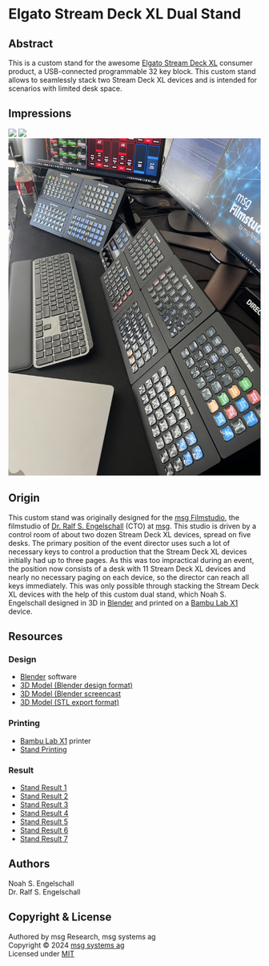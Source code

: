 
Elgato Stream Deck XL Dual Stand
================================

Abstract
--------

This is a custom stand for the awesome
[Elgato Stream Deck XL](https://www.elgato.com/es/de/p/stream-deck-xl)
consumer product, a USB-connected programmable 32 key block. This custom
stand allows to seamlessly stack two Stream Deck XL devices and is
intended for scenarios with limited desk space.

Impressions
-----------

![](elgato-stream-deck-xl-dual-stand-model.gif)
![](elgato-stream-deck-xl-dual-stand-printing.gif)
![](elgato-stream-deck-xl-dual-stand-result-6.jpg)

Origin
------

This custom stand was originally designed for the [msg Filmstudio](msg.direct/filmstudio-trailer),
the filmstudio of [Dr. Ralf S. Engelschall](mailto:ralf.engelschall@msg.group) (CTO) at [msg](https://www.msg.group). 
This studio is driven by a control room of about two dozen Stream Deck XL
devices, spread on five desks. The primary position of the event director uses such a lot
of necessary keys to control a production that the Stream Deck XL devices initially had up to three pages. As this
was too impractical during an event, the position now consists of a desk
with 11 Stream Deck XL devices and nearly no necessary paging on each device, so the
director can reach all keys immediately. This was only possible through
stacking the Stream Deck XL devices with the help of this custom dual stand,
which Noah S. Engelschall designed in 3D in [Blender](https://blender.org) and printed on a
[Bambu Lab X1](https://bambulab.com/de-de/x1) device.

Resources
---------

### Design

- [Blender](https://blender.org) software
- [3D Model (Blender design format)](./elgato-stream-deck-xl-dual-stand-model.blend)
- [3D Model (Blender screencast](./elgato-stream-deck-xl-dual-stand-model.mp4)
- [3D Model (STL export format)](./elgato-stream-deck-xl-dual-stand-model.stl)

### Printing

- [Bambu Lab X1](https://bambulab.com/de-de/x1) printer
- [Stand Printing](./elgato-stream-deck-xl-dual-stand-printing.m4v)

### Result

- [Stand Result 1](./elgato-stream-deck-xl-dual-stand-result-1.jpg)
- [Stand Result 2](./elgato-stream-deck-xl-dual-stand-result-2.jpg)
- [Stand Result 3](./elgato-stream-deck-xl-dual-stand-result-3.jpg)
- [Stand Result 4](./elgato-stream-deck-xl-dual-stand-result-4.jpg)
- [Stand Result 5](./elgato-stream-deck-xl-dual-stand-result-5.jpg)
- [Stand Result 6](./elgato-stream-deck-xl-dual-stand-result-6.jpg)
- [Stand Result 7](./elgato-stream-deck-xl-dual-stand-result-7.jpg)

Authors
-------

Noah S. Engelschall<br/>
Dr. Ralf S. Engelschall

Copyright & License
-------------------

Authored by msg Research, msg systems ag<br/>
Copyright &copy; 2024 [msg systems ag](https://www.msg.group)<br/>
Licensed under [MIT](https://spdx.org/licenses/MIT)

